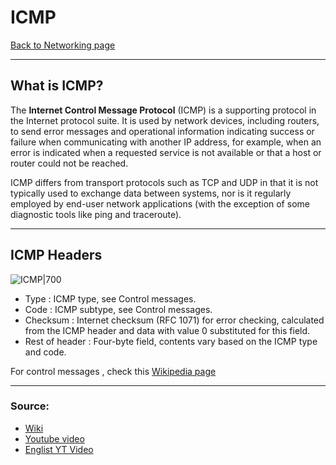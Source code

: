 # ICMP
[Back to Networking page](./index.md)

---

## What is ICMP?
The **Internet Control Message Protocol** (ICMP) is a supporting protocol in the Internet protocol suite. It is used by network devices, including routers, to send error messages and operational information indicating success or failure when communicating with another IP address, for example, when an error is indicated when a requested service is not available or that a host or router could not be reached. 

ICMP differs from transport protocols such as TCP and UDP in that it is not typically used to exchange data between systems, nor is it regularly employed by end-user network applications (with the exception of some diagnostic tools like ping and traceroute).


---

## ICMP Headers
![ICMP|700](https://external-content.duckduckgo.com/iu/?u=https%3A%2F%2Fi.ytimg.com%2Fvi%2Fo_t2kyR404k%2Fmaxresdefault.jpg&f=1&nofb=1)

- Type : ICMP type, see Control messages.
- Code : ICMP subtype, see Control messages.
- Checksum : Internet checksum (RFC 1071) for error checking, calculated from the ICMP header and data with value 0 substituted for this field.
- Rest of header : Four-byte field, contents vary based on the ICMP type and code.

For control messages , check this [Wikipedia page](https://en.wikipedia.org/wiki/Internet_Control_Message_Protocol#Control_messages)

---

### Source:
- [Wiki](https://en.wikipedia.org/wiki/Internet_Control_Message_Protocol)
- [Youtube video](https://youtu.be/RF_Qafg7PGI)
- [Englist YT Video](https://youtu.be/xTqtm7-k25o)